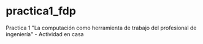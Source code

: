 # practica1_fdp
Practica 1 "La computación como herramienta de trabajo del profesional de ingeniería" - Actividad en casa
